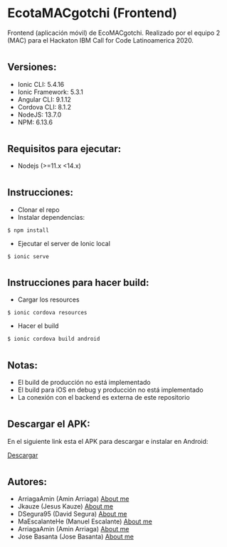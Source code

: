 # EcotaMACgotchi (Frontend)
Frontend (aplicación móvil) de EcoMACgotchi. Realizado por el equipo 2 (MAC) para el Hackaton IBM Call for Code Latinoamerica 2020. 
#
Versiones:
---------
- Ionic CLI: 5.4.16
- Ionic Framework: 5.3.1
- Angular CLI: 9.1.12
- Cordova CLI: 8.1.2
- NodeJS: 13.7.0
- NPM: 6.13.6
#
Requisitos para ejecutar:
---------

- Nodejs (>=11.x <14.x)
#
Instrucciones:
---------

- Clonar el repo
- Instalar dependencias:
```
$ npm install
```

- Ejecutar el server de Ionic local
```
$ ionic serve
```

#
Instrucciones para hacer build:
---------
- Cargar los resources
```
$ ionic cordova resources
```
- Hacer el build
```
$ ionic cordova build android
```
#
Notas:
---------
- El build de producción no está implementado
- El build para iOS en debug y producción no está implementado
- La conexión con el backend es externa de este repositorio

#
Descargar el APK:
---------
En el siguiente link esta el APK para descargar e instalar en Android:

[Descargar](https://drive.google.com/file/d/1gKjPmQZMeC6deTR3KMRbupwSJocy9al1/view?usp=sharing)  

#
Autores:
---------
- ArriagaAmin (Amin Arriaga) [About me](https://github.com/ArriagaAmin)
- Jkauze (Jesus Kauze) [About me](https://github.com/jkauze)
- DSegura95 (David Segura) [About me](https://github.com/dsegura95)
- MaEscalanteHe (Manuel Escalante) [About me](https://github.com/MaEscalanteHe)
- ArriagaAmin (Amin Arriaga) [About me](https://github.com/ArriagaAmin)
- Jose Basanta (Jose Basanta) [About me](https://github.com/josedavidb)
